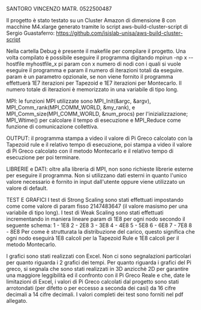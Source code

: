 SANTORO VINCENZO MATR. 0522500487

Il progetto è stato testato su un Cluster Amazon di dimensione 8 con macchine M4.xlarge generato tramite lo script aws-build-cluster-script di Sergio Guastaferro: https://github.com/isislab-unisa/aws-build-cluster-script

Nella cartella Debug è presente il makefile per compilare il progetto. Una volta compilato è possibile eseguire il programma digitando
mpirun -np x  --hostfile myhostfile_x pi param
con x numero di nodi con i quali si vuole eseguire il programma e param il numero di iterazioni totali da eseguire. param è un parametro opzionale, se non viene fornito il programma effettuerà 1E7 iterazioni per Tapezoid e 1E7 iterazioni per Montecarlo. Il numero totale di iterazioni è memorizzato in una variabile di tipo long.

MPI: le funzioni MPI utilizzate sono MPI_Init(&argc, &argv), MPI_Comm_rank(MPI_COMM_WORLD, &my_rank), e MPI_Comm_size(MPI_COMM_WORLD, &num_procs) per l'inizializzazione; MPI_Wtime() per calcolare il tempo di esecuzione e MPI_Reduce come funzione di comunicazione collettiva.

OUTPUT: il programma stampa a video il valore di Pi Greco calcolato con la Tapezoid rule e il relativo tempo di esecuzione, poi stampa a video il valore di Pi Greco calcolato con il metodo Montecarlo e il relativo tempo di esecuzione per poi terminare.

LIBRERIE e DATI: oltre alla libreria di MPI, non sono richieste librerie esterne per eseguire il programma. Non si utilizzano dati esterni in quanto l'unico valore necessario è fornito in input dall'utente oppure viene utilizzato un valore di default.

TEST E GRAFICI
I test di Strong Scaling sono stati effettuati impostando come come valore di param fisso 2147483647 (il valore masismo per una variabile di tipo long).
I test di Weak Scaling sono stati effettuati incrementando in maniera lineare param di 1E8 per ogni nodo secondo il seguente schema:
1 - 1E8
2 - 2E8
3 - 3E8
4 - 4E8
5 - 5E8
6 - 6E8
7 - 7E8
8 - 8E8
Per come è strutturata la distribuzione del carico, questo significa che ogni nodo eseguirà 1E8 calcoli per la Tapezoid Rule e 1E8 calcoli per il metodo Montecarlo.

I grafici sono stati realizzati con Excel. Non ci sono segnalazioni particolari per quanto riguarda i 2 grafici dei tempi. Per quanto riguarda i grafici del Pi greco, si segnala che sono stati realizzati in 3D anzicchè 2D per garantire una maggiore leggibilità ed il confronto con il Pi Greco Reale e che, date le limitazioni di Excel, i valori di Pi Greco calcolati dal progetto sono stati arrotondati (per difetto o per eccesso a seconda dei casi) da 16 cifre decimali a 14 cifre decimali. I valori completi dei test sono forniti nel pdf allegato. 

